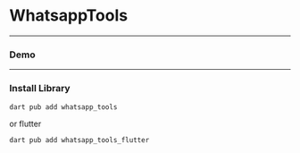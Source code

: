 # WhatsappTools


---

### Demo

---

### Install Library

```bash
dart pub add whatsapp_tools
```

or flutter

```bash
dart pub add whatsapp_tools_flutter
```
